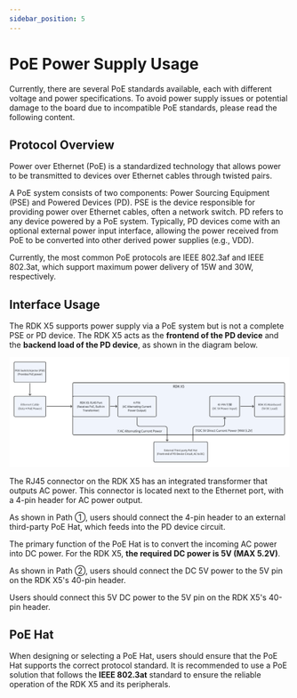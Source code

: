 ```yaml
---
sidebar_position: 5
---
```


# PoE Power Supply Usage

Currently, there are several PoE standards available, each with different voltage and power specifications. To avoid power supply issues or potential damage to the board due to incompatible PoE standards, please read the following content.

## Protocol Overview

Power over Ethernet (PoE) is a standardized technology that allows power to be transmitted to devices over Ethernet cables through twisted pairs.

A PoE system consists of two components: Power Sourcing Equipment (PSE) and Powered Devices (PD). PSE is the device responsible for providing power over Ethernet cables, often a network switch. PD refers to any device powered by a PoE system. Typically, PD devices come with an optional external power input interface, allowing the power received from PoE to be converted into other derived power supplies (e.g., VDD).

Currently, the most common PoE protocols are IEEE 802.3af and IEEE 802.3at, which support maximum power delivery of 15W and 30W, respectively.

## Interface Usage

The RDK X5 supports power supply via a PoE system but is not a complete PSE or PD device. The RDK X5 acts as the **frontend of the PD device** and the **backend load of the PD device**, as shown in the diagram below.

![PoE Interface Diagram](../../../../../../../static/img/07_Advanced_development/01_hardware_development/rdk_x5/whiteboard_exported_image_en.png)

The RJ45 connector on the RDK X5 has an integrated transformer that outputs AC power. This connector is located next to the Ethernet port, with a 4-pin header for AC power output.

As shown in Path ①, users should connect the 4-pin header to an external third-party PoE Hat, which feeds into the PD device circuit.

The primary function of the PoE Hat is to convert the incoming AC power into DC power. For the RDK X5, **the required DC power is 5V (MAX 5.2V)**.

As shown in Path ②, users should connect the DC 5V power to the 5V pin on the RDK X5's 40-pin header.


Users should connect this 5V DC power to the 5V pin on the RDK X5's 40-pin header.

## PoE Hat

When designing or selecting a PoE Hat, users should ensure that the PoE Hat supports the correct protocol standard. It is recommended to use a PoE solution that follows the **IEEE 802.3at** standard to ensure the reliable operation of the RDK X5 and its peripherals.
